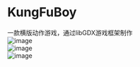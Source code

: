 # KungFuBoy
一款横版动作游戏，通过libGDX游戏框架制作<br />
![image](http://7xt4yx.com1.z0.glb.clouddn.com/kungfuboy_1.png)<br />
![image](http://7xt4yx.com1.z0.glb.clouddn.com/kungfuboy_2.png)<br />
![image](http://7xt4yx.com1.z0.glb.clouddn.com/kungfuboy_3.png)<br />
